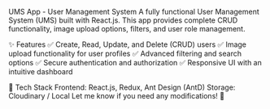 UMS App - User Management System
A fully functional User Management System (UMS) built with React.js. This app provides complete CRUD functionality, image upload options, filters, and user role management.

✨ Features
✅ Create, Read, Update, and Delete (CRUD) users
✅ Image upload functionality for user profiles
✅ Advanced filtering and search options
✅ Secure authentication and authorization
✅ Responsive UI with an intuitive dashboard

🚀 Tech Stack
Frontend: React.js, Redux, Ant Design (AntD)
Storage: Cloudinary / Local
Let me know if you need any modifications! 🚀

